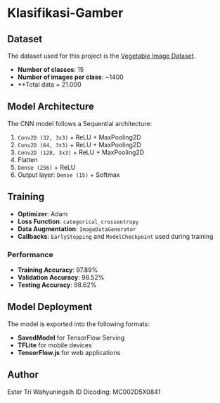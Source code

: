 # Klasifikasi-Gamber

## Dataset

The dataset used for this project is the [Vegetable Image Dataset](https://www.kaggle.com/datasets/). 

- **Number of classes**: 15
- **Number of images per class**: ~1400
- **Total data = 21.000

## Model Architecture

The CNN model follows a Sequential architecture:

1. `Conv2D (32, 3x3)` + ReLU + MaxPooling2D
2. `Conv2D (64, 3x3)` + ReLU + MaxPooling2D
3. `Conv2D (128, 3x3)` + ReLU + MaxPooling2D
4. Flatten
5. `Dense (256)` + ReLU
6. Output layer: `Dense (15)` + Softmax

## Training

- **Optimizer**: Adam
- **Loss Function**: `categorical_crossentropy`
- **Data Augmentation**: `ImageDataGenerator`
- **Callbacks**: `EarlyStopping` and `ModelCheckpoint` used during training

### Performance

- **Training Accuracy**: 97.89%
- **Validation Accuracy**: 98.52%
- **Testing Accuracy**: 98.62%

## Model Deployment

The model is exported into the following formats:
- **SavedModel** for TensorFlow Serving
- **TFLite** for mobile devices
- **TensorFlow.js** for web applications

## Author
Ester Tri Wahyuningsih
ID Dicoding: MC002D5X0841
